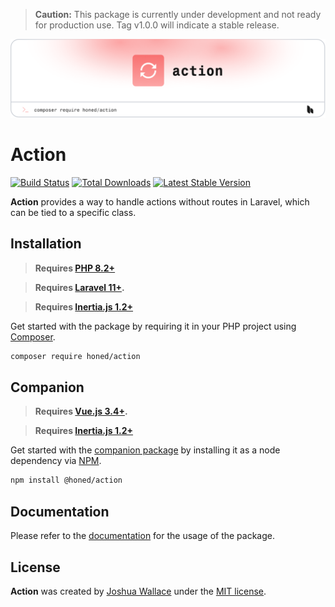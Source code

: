 > **Caution:** This package is currently under development and not ready for production use. Tag v1.0.0 will indicate a stable release.

<a href="https://honed.dev/action">
    <picture>
        <source media="(prefers-color-scheme: dark)" srcset="art/header-dark.png">
        <img alt="" src="art/header-light.png">
    </picture>
</a>

# Action

<p>
    <a href="https://github.com/honedlabs/action/actions"><img src="https://github.com/honedlabs/action/actions/workflows/tests.yml/badge.svg" alt="Build Status"></a>
    <a href="https://packagist.org/packages/honed/action"><img src="https://img.shields.io/packagist/dt/honed/action" alt="Total Downloads"></a>
    <a href="https://packagist.org/packages/honed/action"><img src="https://img.shields.io/packagist/v/honed/action" alt="Latest Stable Version"></a>
</p>

**Action** provides a way to handle actions without routes in Laravel, which can be tied to a specific class.

## Installation

> **Requires [PHP 8.2+](https://php.net/releases/)**

> **Requires [Laravel 11+](https://laravel.com/docs/releases).**

> **Requires [Inertia.js 1.2+](https://inertiajs.com/server-side-setup)**

Get started with the package by requiring it in your PHP project using [Composer](https://getcomposer.org/).

```bash
composer require honed/action
```

## Companion

> **Requires [Vue.js 3.4+](https://vuejs.org/about/releases.html).**

> **Requires [Inertia.js 1.2+](https://inertiajs.com/client-side-setup)**

Get started with the [companion package](https://github.com/honedlabs/action-vue) by installing it as a node dependency via [NPM](https://npmjs.com).

```bash
npm install @honed/action
```

## Documentation

Please refer to the [documentation](https://honed.dev/action) for the usage of the package.

## License

**Action** was created by [Joshua Wallace](https://joshua-wallace.com) under the [MIT license](https://opensource.org/licenses/MIT).